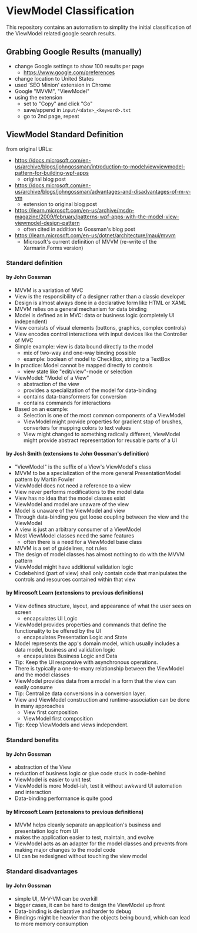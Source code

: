 # ViewModel Classification

This repository contains an automatism to simplity the initial classification of the ViewModel related google search results.

## Grabbing Google Results (manually)

* change Google settings to show 100 results per page
  * https://www.google.com/preferences
* change location to United States
* used 'SEO Minion' extension in Chrome
* Google "MVVM", "ViewModel"
* using the extension
  * set to "Copy" and click "Go"
  * save/append in `input/<date>_<keyword>.txt`
  * go to 2nd page, repeat

## ViewModel Standard Definition

from original URLs:

* https://docs.microsoft.com/en-us/archive/blogs/johngossman/introduction-to-modelviewviewmodel-pattern-for-building-wpf-apps
  * original blog post
* https://docs.microsoft.com/en-us/archive/blogs/johngossman/advantages-and-disadvantages-of-m-v-vm
  * extension to original blog post
* https://learn.microsoft.com/en-us/archive/msdn-magazine/2009/february/patterns-wpf-apps-with-the-model-view-viewmodel-design-pattern
  * often cited in addition to Gossman's blog post
* https://learn.microsoft.com/en-us/dotnet/architecture/maui/mvvm
  * Microsoft's current definition of MVVM (re-write of the Xarmarin.Forms version)

### Standard definition

#### by John Gossman

* MVVM is a variation of MVC
* View is the responsibility of a designer rather than a classic developer
* Design is almost always done in a declarative form like HTML or XAML
* MVVM relies on a general mechanism for data binding
* Model is defined as in MVC: data or business logic (completely UI independent)
* View consists of visual elements (buttons, graphics, complex controls)
* View encodes control interactions with input devices like the Controller of MVC
* Simple example: view is data bound directly to the model
  * mix of two-way and one-way binding possible
  * example: boolean of model to CheckBox, string to a TextBox
* In practice: Model cannot be mapped directly to controls
  * view state like "edit/view"-mode or selection
* ViewModel: "Model of a View"
  * abstraction of the view
  * provides a specialization of the model for data-binding
  * contains data-transformers for conversion
  * contains commands for interactions
* Based on an example:
  * Selection is one of the most common components of a ViewModel
  * ViewModel might provide properties for gradient stop of brushes, converters for mapping colors to text values
  * View might changed to something radically different, ViewModel might provide abstract representation for reusable parts of a UI

#### by Josh Smith (extensions to John Gossman's definition)

* "ViewModel" is the suffix of a View's ViewModel's class
* MVVM to be a specialization of the more general PresentationModel pattern by Martin Fowler
* ViewModel does not need a reference to a view
* View never performs modifications to the model data
* View has no idea that the model classes exist
* ViewModel and model are unaware of the view
* Model is unaware of the ViewModel and view
* Through data-binding you get loose coupling between the view and the ViewModel
* A view is just an arbitrary consumer of a ViewModel
* Most ViewModel classes need the same features
  * often there is a need for a ViewModel base class
* MVVM is a set of guidelines, not rules
* The design of model classes has almost nothing to do with the MVVM pattern
* ViewModel might have additional validation logic
* Codebehind (part of view) shall only contain code that manipulates the controls and resources contained within that view

#### by Mircosoft Learn (extensions to previous definitions)

* View defines structure, layout, and appearance of what the user sees on screen
  * encapsulates UI Logic
* ViewModel provides properties and commands that define the functionality to be offered by the UI
  * encapsulates Presentation Logic and State
* Model represents the app's domain model, which usually includes a data model, business and validation logic
  * encapsulates Business Logic and Data
* Tip: Keep the UI responsive with asynchronous operations.
* There is typically a one-to-many relationship between the ViewModel and the model classes
* ViewModel provides data from a model in a form that the view can easily consume
* Tip: Centralize data conversions in a conversion layer.
* View and ViewModel construction and runtime-association can be done in many approaches
  * View first composition
  * ViewModel first composition
* Tip: Keep ViewModels and views independent.

### Standard benefits

#### by John Gossman

* abstraction of the View
* reduction of business logic or glue code stuck in code-behind
* ViewModel is easier to unit test
* ViewModel is more Model-ish, test it without awkward UI automation and interaction
* Data-binding performance is quite good

#### by Mircosoft Learn (extensions to previous definitions)

* MVVM helps cleanly separate an application's business and presentation logic from UI
* makes the application easier to test, maintain, and evolve
* ViewModel acts as an adapter for the model classes and prevents from making major changes to the model code
* UI can be redesigned without touching the view model

### Standard disadvantages

#### by John Gossman

* simple UI, M-V-VM can be overkill
* bigger cases, it can be hard to design the ViewModel up front 
* Data-binding is declarative and harder to debug
* Bindings might be heavier than the objects being bound, which can lead to more memory consumption
